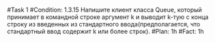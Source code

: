 #Task 1
#Condition: 1.3.15 Напишите клиент класса Queue, который принимает в командной строке аргумент k и выводит k-тую с конца строку из введенных из стандартного ввода(предполагается, что стандартный ввод содержит k или более строк). 
#Plan: 1h
#Fact: 1h
